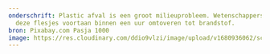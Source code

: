 ```yaml
---
onderschrift: Plastic afval is een groot milieuprobleem. Wetenschappers kunnen
  deze flesjes voortaan binnen een uur omtoveren tot brandstof.
bron: Pixabay.com Pasja 1000
image: https://res.cloudinary.com/ddio9vlzi/image/upload/v1680936062/sciencegeek/posts/plastic-flesjes-blauw.jpg
---
```

